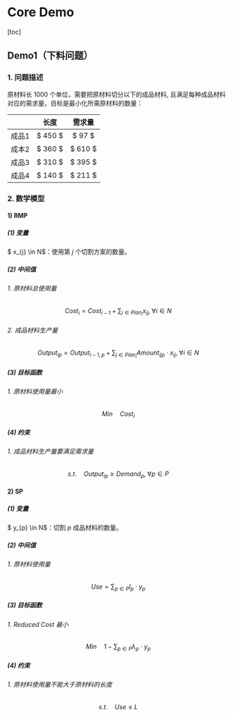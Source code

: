 # Core Demo

[toc]

## Demo1（下料问题）

### 1. 问题描述

原材料长 $1000$ 个单位，需要把原材料切分以下的成品材料, 且满足每种成品材料对应的需求量，目标是最小化所需原材料的数量：

|       |  长度   | 需求量  |
| :---: | :-----: | :-----: |
| 成品1 | $ 450 $ | $ 97 $  |
| 成本2 | $ 360 $ | $ 610 $ |
| 成品3 | $ 310 $ | $ 395 $ |
| 成品4 | $ 140 $ | $ 211 $ |

### 2. 数学模型

#### 1) RMP

##### (1) 变量

$ x_{j} \in N$：使用第 $j$ 个切割方案的数量。

##### (2) 中间值

###### 1. 原材料总使用量

$$
Cost_{i} = Cost_{i - 1} + \sum_{j \in Plan_{i}} x_{ij}, \; \forall i \in N
$$

###### 2. 成品材料生产量

$$
Output_{ip} = Output_{i - 1, p} + \sum_{j \in Plan_{i}} Amount_{ijp} \cdot x_{ij}, \; \forall i \in N
$$

##### (3) 目标函数

###### 1. 原材料使用量最小

$$
Min \quad Cost_{i}
$$

##### (4) 约束

###### 1. 成品材料生产量要满足需求量

$$
s.t. \quad Output_{ip} \geq Demand_{p}, \; \forall p \in P
$$

#### 2) SP

##### (1) 变量

$ y_{p} \in N$：切割 $p$ 成品材料的数量。

##### (2) 中间值

###### 1. 原材料使用量

$$
Use = \sum_{p \in P} l_{p} \cdot y_{p}
$$

##### (3) 目标函数

###### 1. Reduced Cost 最小

$$
Min \quad 1 - \sum_{p \in P} \lambda_{p} \cdot y_{p}
$$

##### (4) 约束

###### 1. 原材料使用量不能大于原材料的长度

$$
s.t. \quad Use \leq L
$$
